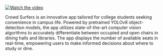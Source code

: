 [![Watch the video](/Users/sultana/Downloads/CrowdSurfers/CrowdSurfer/thumbnail.png)](https://youtu.be/WMSjlALnvmI)

Crowd Surfers is an innovative app tailored for college students seeking convenience in campus life. Powered by pretrained YOLOv8 object-detection models, the app utilizes state-of-the-art computer vision algorithms to accurately differentiate between occupied and open chairs in dining halls and libraries. The app displays the number of available seats in real-time, empowering users to make informed decisions about where to study or dine.
